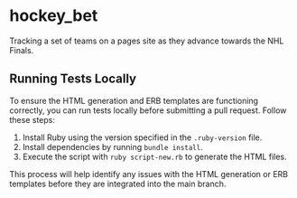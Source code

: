 # hockey_bet

Tracking a set of teams on a pages site as they advance towards the NHL Finals.

## Running Tests Locally

To ensure the HTML generation and ERB templates are functioning correctly, you can run tests locally before submitting a pull request. Follow these steps:

1. Install Ruby using the version specified in the `.ruby-version` file.
2. Install dependencies by running `bundle install`.
3. Execute the script with `ruby script-new.rb` to generate the HTML files.

This process will help identify any issues with the HTML generation or ERB templates before they are integrated into the main branch.
